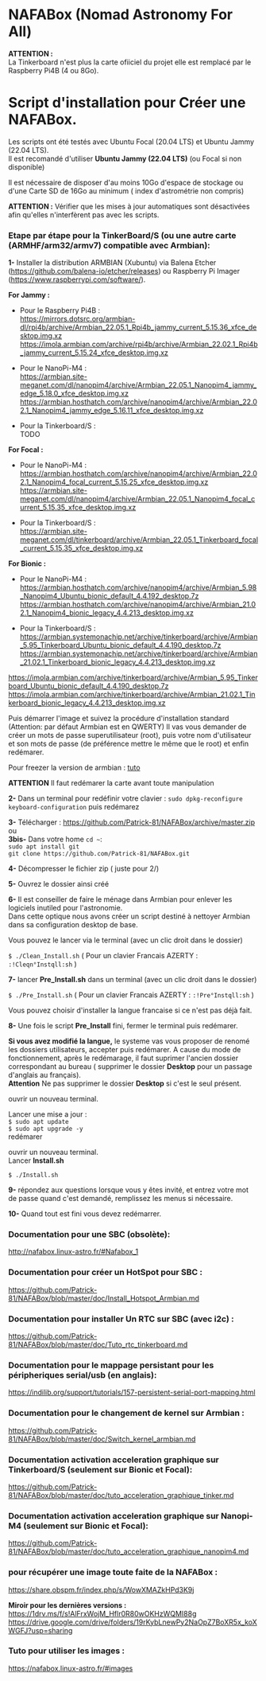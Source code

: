 # NAFABox (Nomad Astronomy For All)

**ATTENTION :**   
La Tinkerboard n'est plus la carte ofiiciel du projet elle est remplacé par le Raspberry Pi4B (4 ou 8Go).   

# Script d'installation pour Créer une NAFABox.

Les scripts ont été testés avec Ubuntu Focal (20.04 LTS) et Ubuntu Jammy (22.04 LTS).  
Il est recomandé d'utiliser **Ubuntu Jammy (22.04 LTS)** (ou Focal si non disponible)

Il est nécessaire de disposer d'au moins 10Go d'espace de stockage ou d'une Carte SD de 16Go au minimum ( index d'astrométrie non compris)  

**ATTENTION :** Vérifier que les mises à jour automatiques sont désactivées afin qu'elles n'interfèrent pas avec les scripts.


### Etape par étape pour la TinkerBoard/S (ou une autre carte (ARMHF/arm32/armv7) compatible avec Armbian):

__1-__ Installer la distribution ARMBIAN (Xubuntu) via Balena Etcher (https://github.com/balena-io/etcher/releases) ou Raspberry Pi Imager (https://www.raspberrypi.com/software/).    

__For Jammy :__   
- Pour le Raspberry Pi4B :   
https://mirrors.dotsrc.org/armbian-dl/rpi4b/archive/Armbian_22.05.1_Rpi4b_jammy_current_5.15.36_xfce_desktop.img.xz    
https://imola.armbian.com/archive/rpi4b/archive/Armbian_22.02.1_Rpi4b_jammy_current_5.15.24_xfce_desktop.img.xz    

- Pour le NanoPi-M4 :    
https://armbian.site-meganet.com/dl/nanopim4/archive/Armbian_22.05.1_Nanopim4_jammy_edge_5.18.0_xfce_desktop.img.xz    
https://armbian.hosthatch.com/archive/nanopim4/archive/Armbian_22.02.1_Nanopim4_jammy_edge_5.16.11_xfce_desktop.img.xz    


- Pour la Tinkerboard/S :    
TODO    


__For Focal :__    
 - Pour le NanoPi-M4 :    
https://armbian.hosthatch.com/archive/nanopim4/archive/Armbian_22.02.1_Nanopim4_focal_current_5.15.25_xfce_desktop.img.xz    
https://armbian.site-meganet.com/dl/nanopim4/archive/Armbian_22.05.1_Nanopim4_focal_current_5.15.35_xfce_desktop.img.xz    

- Pour la Tinkerboard/S :  
https://armbian.site-meganet.com/dl/tinkerboard/archive/Armbian_22.05.1_Tinkerboard_focal_current_5.15.35_xfce_desktop.img.xz    


__For Bionic :__   

- Pour le NanoPi-M4 :    
https://armbian.hosthatch.com/archive/nanopim4/archive/Armbian_5.98_Nanopim4_Ubuntu_bionic_default_4.4.192_desktop.7z    
https://armbian.hosthatch.com/archive/nanopim4/archive/Armbian_21.02.1_Nanopim4_bionic_legacy_4.4.213_desktop.img.xz    

- Pour la Tinkerboard/S :  
https://armbian.systemonachip.net/archive/tinkerboard/archive/Armbian_5.95_Tinkerboard_Ubuntu_bionic_default_4.4.190_desktop.7z    
https://armbian.systemonachip.net/archive/tinkerboard/archive/Armbian_21.02.1_Tinkerboard_bionic_legacy_4.4.213_desktop.img.xz    

https://imola.armbian.com/archive/tinkerboard/archive/Armbian_5.95_Tinkerboard_Ubuntu_bionic_default_4.4.190_desktop.7z    
https://imola.armbian.com/archive/tinkerboard/archive/Armbian_21.02.1_Tinkerboard_bionic_legacy_4.4.213_desktop.img.xz    


Puis démarrer l'image et suivez la procédure d'installation standard (Attention: par défaut Armbian est en QWERTY)
Il vas vous demander de créer un mots de passe superutilisateur (root), puis votre nom d'utilisateur et son mots de passe (de préférence mettre le même que le root) et enfin redémarer.

Pour freezer la version de armbian : [tuto](https://github.com/Patrick-81/NAFABox/blob/master/doc/Switch_kernel_armbain.md#optionnel-mais-conseill%C3%A9-surtout-en-version-next-et-nightly)

**ATTENTION** Il faut redémarer la carte avant toute manipulation     

__2-__ Dans un terminal pour redéfinir votre clavier : `sudo dpkg-reconfigure keyboard-configuration` puis redémarez   

__3-__ Télécharger :  https://github.com/Patrick-81/NAFABox/archive/master.zip  
ou  
__3bis-__ Dans votre home `cd ~`:   
`sudo apt install git`   
`git clone https://github.com/Patrick-81/NAFABox.git`

__4-__ Décompresser le fichier zip ( juste pour 2/)

__5-__ Ouvrez le dossier ainsi créé

__6-__ Il est conseiller de faire le ménage dans Armbian pour enlever les logiciels inutiled pour l'astronomie.   
Dans cette optique nous avons créer un script destiné à nettoyer Armbian dans sa configuration desktop de base.

Vous pouvez le lancer via le terminal (avec un clic droit dans le dossier)

`$ ./Clean_Install.sh` 
( Pour un clavier Francais AZERTY : `:!Cleqn°Instqll:sh` ) 

__7-__ lancer **Pre_Install.sh** dans un terminal (avec un clic droit dans le dossier)

`$ ./Pre_Install.sh` 
( Pour un clavier Francais AZERTY : `:!Pre°Instqll:sh` ) 

Vous pouvez choisir d'installer la langue francaise si ce n'est pas déjà fait.

__8-__ Une fois le script __Pre_Install__ fini, fermer le terminal puis redémarer.

__Si vous avez modifié la langue,__ le systeme vas vous proposer de renomé les dossiers utilisateurs, accepter puis redémarer. A cause du mode de fonctionnement, après le redémarage, il faut suprimer l'ancien dossier correspondant au bureau ( supprimer le dossier __Desktop__ pour un passage d'anglais au français).    
__Attention__ Ne pas supprimer le dossier __Desktop__ si c'est le seul présent.

ouvrir un nouveau terminal.

Lancer une mise a jour :    
`$ sudo apt update`      
`$ sudo apt upgrade -y`    
redémarer

ouvrir un nouveau terminal.    
Lancer __Install.sh__

`$ ./Install.sh` 

__9-__ répondez aux questions lorsque vous y êtes invité, et entrez votre mot de passe quand c'est demandé, remplissez les menus si nécessaire.

__10-__ Quand tout est fini vous devez redémarrer.


### Documentation pour une SBC (obsolète):   
http://nafabox.linux-astro.fr/#Nafabox_1

### Documentation pour créer un HotSpot pour SBC :  
https://github.com/Patrick-81/NAFABox/blob/master/doc/Install_Hotspot_Armbian.md   

### Documentation pour installer Un RTC sur SBC (avec i2c) :   
https://github.com/Patrick-81/NAFABox/blob/master/doc/Tuto_rtc_tinkerboard.md

### Documentation pour le mappage persistant pour les péripheriques serial/usb (en anglais):   
https://indilib.org/support/tutorials/157-persistent-serial-port-mapping.html

### Documentation pour le changement de kernel sur Armbian :
https://github.com/Patrick-81/NAFABox/blob/master/doc/Switch_kernel_armbian.md

### Documentation activation acceleration graphique sur Tinkerboard/S (seulement sur Bionic et Focal):
https://github.com/Patrick-81/NAFABox/blob/master/doc/tuto_acceleration_graphique_tinker.md

### Documentation activation acceleration graphique sur Nanopi-M4 (seulement sur Bionic et Focal):
https://github.com/Patrick-81/NAFABox/blob/master/doc/tuto_acceleration_graphique_nanopim4.md

### pour récupérer une image toute faite de la NAFABox :   
https://share.obspm.fr/index.php/s/WowXMAZkHPd3K9j

**Miroir pour les dernières versions :**  
https://1drv.ms/f/s!AlFrxWojM_Hflr0R80wOKHzWQMI88g    
https://drive.google.com/drive/folders/19rKybLnewPy2NaOpZ7BoXR5x_koXWGFJ?usp=sharing  

### Tuto pour utiliser les images :   
https://nafabox.linux-astro.fr/#images

